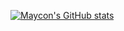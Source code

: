 [![Maycon's GitHub stats](https://github-readme-stats.vercel.app/api?username=mayconabe)](https://github.com/mayconabe/github-readme-stats)
